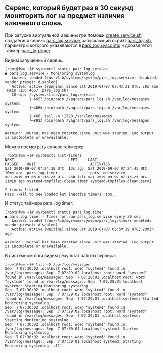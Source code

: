 ##  Cервис, который будет раз в 30 секунд мониторить лог на предмет наличия ключевого слова.  

При запуске виртуальной машины при помощи [create_service.sh](create_service.sh) создаётися сервис [pars_log.service](pars_log.service),
запускающий скрипт [pars_log.sh](pars_log.sh), параметры которого указываются в [pars_log.sysconfig](pars_log.sysconfig)
и добавляется таймер [pars_log.timer](pars_log.timer).  

Видим запущенный сервис:
```console
[root@lvm ~]# systemctl status pars_log.service 
● pars_log.service - Monitoring systemlog
   Loaded: loaded (/usr/lib/systemd/system/pars_log.service; disabled; vendor preset: disabled)
   Active: active (running) since Sat 2019-09-07 07:43:31 UTC; 20s ago
 Main PID: 4657 (pars_log.sh)
   CGroup: /system.slice/pars_log.service
           ├─4657 /bin/bash /vagrant/pars_log.sh /var/log/messages systemd
           ├─4660 /bin/bash /vagrant/pars_log.sh /var/log/messages systemd
           ├─4661 tail -n +1328 /var/log/messages
           └─8922 /bin/bash /vagrant/pars_log.sh /var/log/messages systemd

Warning: Journal has been rotated since unit was started. Log output is incomplete or unavailable.
```

Можно посмотреть список таймеров:  

```console
[root@lvm ~]# systemctl list-timers 
NEXT                         LEFT     LAST                         PASSED    UNIT                         ACTIVATES
Sat 2019-09-07 07:24:30 UTC  13s ago  Sat 2019-09-07 07:24:43 UTC  10ms ago  pars_log.timer               pars_log.service
Sun 2019-09-08 07:13:25 UTC  23h left Sat 2019-09-07 07:13:25 UTC  11min ago systemd-tmpfiles-clean.timer systemd-tmpfiles-clean.servi

2 timers listed.
Pass --all to see loaded but inactive timers, too.
```
И статус таймера pars_log.timer:  
```console
[root@lvm ~]# systemctl status pars_log.timer
● pars_log.timer - Timer for run pars_log.service every 30 sec
   Loaded: loaded (/usr/lib/systemd/system/pars_log.timer; enabled; vendor preset: disabled)
   Active: active (waiting) since Sat 2019-09-07 06:59:19 UTC; 28min ago

Warning: Journal has been rotated since unit was started. Log output is incomplete or unavailable.
```
В системном логи видим результат работы сервиса:
```console
[root@lvm ~]# tail -5 /var/log/messages 
Sep  7 07:30:02 localhost root: word "systemd" found in /var/log/messages: Sep  7 07:29:02 localhost root: word "systemd" found in /var/log/messages: Sep  7 07:28:01 localhost root: word "systemd" found in /var/log/messages: Sep  7 07:28:01 localhost systemd: Starting Monitoring systemlog...
Sep  7 07:30:02 localhost root: word "systemd" found in /var/log/messages: Sep  7 07:29:02 localhost root: word "systemd" found in /var/log/messages: Sep  7 07:29:01 localhost systemd: Started Monitoring systemlog.
Sep  7 07:30:02 localhost root: word "systemd" found in /var/log/messages: Sep  7 07:29:02 localhost root: word "systemd" found in /var/log/messages: Sep  7 07:29:01 localhost systemd: Starting Monitoring systemlog...
Sep  7 07:30:02 localhost root: word "systemd" found in /var/log/messages: Sep  7 07:30:01 localhost systemd: Started Monitoring systemlog.
Sep  7 07:30:02 localhost root: word "systemd" found in /var/log/messages: Sep  7 07:30:01 localhost systemd: Starting Monitoring systemlog...111
```
